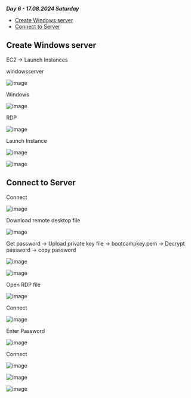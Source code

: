_**Day 6 - 17.08.2024 Saturday**_

- [Create Windows server](#Create-Windows-server)
- [Connect to Server](#Connect-to-Server)


## Create Windows server

EC2 -> Launch Instances

windowsserver

![image](https://github.com/user-attachments/assets/4e89b5ca-8b0b-45a7-aef3-4231c4cf71fd)

Windows

![image](https://github.com/user-attachments/assets/a0998161-6e3e-4008-885e-9760c7a8ed89)

RDP

![image](https://github.com/user-attachments/assets/d9293340-f652-4f81-9cb2-725c31571d19)

Launch Instance

![image](https://github.com/user-attachments/assets/058177ea-2f56-48d4-a95b-d8cc599cc1ef)

![image](https://github.com/user-attachments/assets/3a4d3c3b-ffb2-4076-a160-40ee1fbe182b)


## Connect to Server

Connect

![image](https://github.com/user-attachments/assets/67f918d2-95ad-4a76-84fa-2022887d1a40)


Download remote desktop file

![image](https://github.com/user-attachments/assets/ea915f8b-91c5-4a2b-8868-6ce222fbc969)


Get password -> Upload private key file -> bootcampkey.pem -> Decrypt password -> copy password

![image](https://github.com/user-attachments/assets/cd79807e-4970-4490-9144-acee6fd139b3)

![image](https://github.com/user-attachments/assets/8dfd4f64-f423-479a-b874-b2a31ab4f738)


Open RDP file

![image](https://github.com/user-attachments/assets/08b89057-b181-4160-a709-225fc47009a0)

Connect

![image](https://github.com/user-attachments/assets/61bafdba-0e57-470d-8ae7-86e6413afe68)

Enter Password

![image](https://github.com/user-attachments/assets/a29b3f61-d5f2-480f-bec2-4b04984c4d04)

Connect

![image](https://github.com/user-attachments/assets/6893ecbd-ed07-472c-92fc-eed0738d1286)

![image](https://github.com/user-attachments/assets/1140bae7-e7f8-4e34-bd61-a243daff5027)

![image](https://github.com/user-attachments/assets/df07d61f-98ab-44a1-bf1a-fe09b10a43a9)
